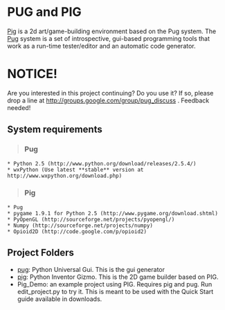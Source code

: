 # PUG and PIG #
[Pig](Pig.md) is a 2d art/game-building environment based on the Pug system. The [Pug](Pug.md) system is a set of introspective, gui-based programming tools that work as a run-time tester/editor and an automatic code generator.

# NOTICE! #
Are you interested in this project continuing? Do you use it? If so, please drop a line at http://groups.google.com/group/pug_discuss . Feedback needed!

## System requirements ##
> ### Pug ###
    * Python 2.5 (http://www.python.org/download/releases/2.5.4/)
    * wxPython (Use latest **stable** version at http://www.wxpython.org/download.php)
> ### Pig ###
    * Pug
    * pygame 1.9.1 for Python 2.5 (http://www.pygame.org/download.shtml)
    * PyOpenGL (http://sourceforge.net/projects/pyopengl/)
    * Numpy (http://sourceforge.net/projects/numpy)
    * Opioid2D (http://code.google.com/p/opioid2)

## Project Folders ##
  * [pug](Pug.md): Python Universal Gui. This is the gui generator
  * [pig](Pig.md): Python Inventor Gizmo. This is the 2D game builder based on PIG.
  * Pig\_Demo: an example project using PIG. Requires pig and pug. Run edit\_project.py to try it. This is meant to be used with the Quick Start guide available in downloads.